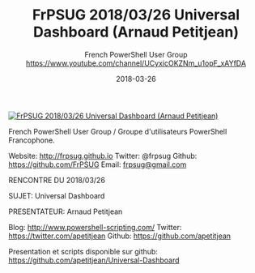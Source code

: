 ﻿---
title: FrPSUG 2018/03/26 Universal Dashboard (Arnaud Petitjean)
date: 2018-03-26
tags: France, French, UserGroup, French PowerShell User Group
author: French PowerShell User Group https://www.youtube.com/channel/UCyxicOKZNm_u1opF_xAYfDA
---

[![FrPSUG 2018/03/26 Universal Dashboard (Arnaud Petitjean)](https://i2.ytimg.com/vi/9BCoX3WJYf4/hqdefault.jpg "FrPSUG 2018/03/26 Universal Dashboard (Arnaud Petitjean)")](https://www.youtube.com/watch?v=9BCoX3WJYf4)

French PowerShell User Group / Groupe d'utilisateurs PowerShell Francophone.

Website: http://frpsug.github.io
Twitter: @frpsug
Github: https://github.com/FrPSUG
Email: frpsug@gmail.com


RENCONTRE DU 2018/03/26

SUJET: Universal Dashboard

PRESENTATEUR: Arnaud Petitjean

Blog: http://www.powershell-scripting.com/
Twitter: https://twitter.com/apetitjean
Github: https://github.com/apetitjean



Presentation et scripts disponible sur github:
https://github.com/apetitjean/Universal-Dashboard
